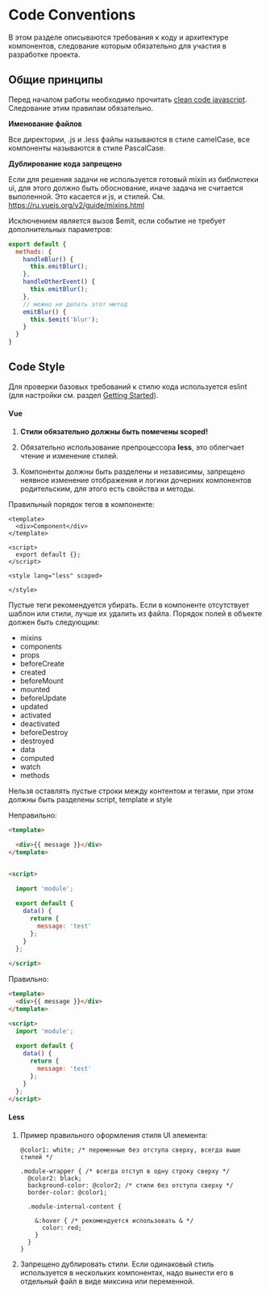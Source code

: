 # Code Conventions

В этом разделе описываются требования к коду и архитектуре компонентов, следование
которым обязательно для участия в разработке проекта.


## Общие принципы

Перед началом работы необходимо прочитать [clean code javascript](https://github.com/ryanmcdermott/clean-code-javascript).
Следование этим правилам обязательно.

**Именование файлов**

Все директории, .js и .less файлы называются в стиле camelCase, все компоненты называются
в стиле PascalCase.

**Дублирование кода запрещено**

Если для решения задачи не используется готовый mixin из библиотеки ui, для этого
должно быть обоснование, иначе задача не считается выполенной. Это касается и js, и
стилей. См. https://ru.vuejs.org/v2/guide/mixins.html

Исключением является вызов $emit, если событие не требует дополнительных параметров:

```js
export default {
  methods: {
    handleBlur() {
      this.emitBlur();
    },
    handleOtherEvent() {
      this.emitBlur();
    },
    // можно не делать этот метод
    emitBlur() {
      this.$emit('blur');
    }
  }
}
```


## Code Style

Для проверки базовых требований к стилю кода используется eslint (для настройки 
см. раздел [Getting Started](getting-started.md)).

#### Vue

1. **Стили обязательно должны быть помечены scoped!**

2. Обязательно использование препроцессора **less**, это облегчает чтение и изменение стилей.

3. Компоненты должны быть разделены и независимы, запрещено неявное изменение отображения и логики дочерних компонентов
родительским, для этого есть свойства и методы.


Правильный порядок тегов в компоненте:

```vue
<template>
  <div>Component</div>
</template>

<script>
  export default {};
</script>

<style lang="less" scoped>

</style>
```

Пустые теги рекомендуется убирать. Если в компоненте отсутствует шаблон или стили, лучше
их удалить из файла. Порядок полей в объекте должен быть следующим:

* mixins
* components
* props
* beforeCreate
* created
* beforeMount
* mounted
* beforeUpdate
* updated
* activated
* deactivated
* beforeDestroy
* destroyed
* data
* computed
* watch
* methods

Нельзя оставлять пустые строки между контентом и тегами, при этом должны быть разделены 
script, template и style

Неправильно:

```html
<template>

  <div>{{ message }}</div>
</template>


<script>

  import 'module';
  
  export default {
    data() {
      return {
        message: 'test'
      };
    }
  };
  
</script>
```

Правильно:

```html
<template>
  <div>{{ message }}</div>
</template>

<script>
  import 'module';
  
  export default {
    data() {
      return {
        message: 'test'
      };
    }
  };
</script>
```

#### Less

1. Пример правильного оформления стиля UI элемента:

    ```less
    @color1: white; /* переменные без отступа сверху, всегда выше стилей */
    
    .module-wrapper { /* всегда отступ в одну строку сверху */
      @color2: black;
      background-color: @color2; /* стили без отступа сверху */
      border-color: @color1;
      
      .module-internal-content {
      
        &:hover { /* рекомендуется использовать & */
          color: red;
        }
      }
    }
    ```
    
0. Запрещено дублировать стили. Если одинаковый стиль используется в нескольких 
компонентах, надо вынести его в отдельный файл в виде миксина или переменной.

